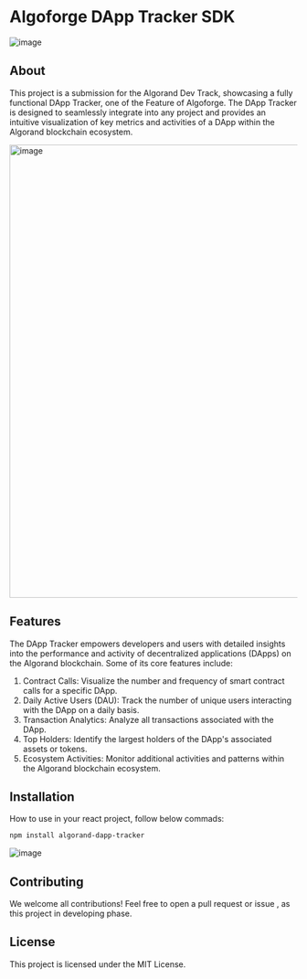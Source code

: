# Algoforge DApp Tracker SDK 

![image](https://github.com/user-attachments/assets/05b36a1f-a32a-4552-a7c7-44064e4b61e6)

## About

This project is a submission for the Algorand Dev Track, showcasing a fully functional DApp Tracker, one of the Feature of Algoforge. The DApp Tracker is designed to seamlessly integrate into any project and provides an intuitive visualization of key metrics and activities of a DApp within the Algorand blockchain ecosystem.

<img width="793" alt="image" src="https://github.com/user-attachments/assets/a41a49c6-317a-41b4-a171-de9fb22caf4f" />

## Features
The DApp Tracker empowers developers and users with detailed insights into the performance and activity of decentralized applications (DApps) on the Algorand blockchain. Some of its core features include:

1. Contract Calls: Visualize the number and frequency of smart contract calls for a specific DApp.
2. Daily Active Users (DAU): Track the number of unique users interacting with the DApp on a daily basis.
3. Transaction Analytics: Analyze all transactions associated with the DApp.
4. Top Holders: Identify the largest holders of the DApp's associated assets or tokens.
5. Ecosystem Activities: Monitor additional activities and patterns within the Algorand blockchain ecosystem.


## Installation
How to use in your react project, follow below commads:
```bash
npm install algorand-dapp-tracker
```

![image](https://github.com/user-attachments/assets/8545b250-a8a0-4981-af4a-393473a6d422)


## Contributing
We welcome all contributions! Feel free to open a pull request or issue , as this project in developing phase.

## License
This project is licensed under the MIT License.
